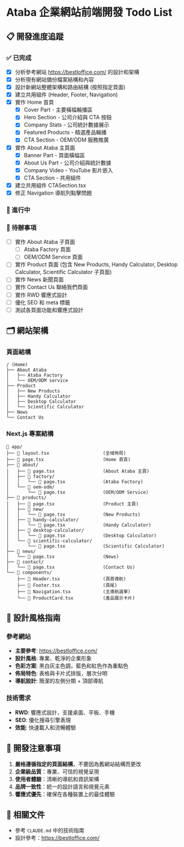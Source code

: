 # Ataba 企業網站前端開發 Todo List

## 📋 開發進度追蹤

### ✅ 已完成
- [x] 分析參考網站 https://bestloffice.com/ 的設計和架構
- [x] 分析現有網站備份檔案結構和內容
- [x] 設計新網站整體架構和路由結構 (按照指定頁面)
- [x] 建立共用組件 (Header, Footer, Navigation)
- [x] 實作 Home 首頁
  - [x] Cover Part - 主要橫幅輪播區
  - [x] Hero Section - 公司介紹與 CTA 按鈕
  - [x] Company Stats - 公司統計數據展示
  - [x] Featured Products - 精選產品輪播
  - [x] CTA Section - OEM/ODM 服務推廣
- [x] 實作 About Ataba 主頁面
  - [x] Banner Part - 頁面橫幅區
  - [x] About Us Part - 公司介紹與統計數據
  - [x] Company Video - YouTube 影片嵌入
  - [x] CTA Section - 共用組件
- [x] 建立共用組件 CTASection.tsx
- [x] 修正 Navigation 導航列點擊問題

### 🔄 進行中

### 📝 待辦事項
- [ ] 實作 About Ataba 子頁面
  - [ ] Ataba Factory 頁面
  - [ ] OEM/ODM Service 頁面
- [ ] 實作 Product 頁面 (包含 New Products, Handy Calculator, Desktop Calculator, Scientific Calculator 子頁面)
- [ ] 實作 News 新聞頁面
- [ ] 實作 Contact Us 聯絡我們頁面
- [ ] 實作 RWD 響應式設計
- [ ] 優化 SEO 和 meta 標籤
- [ ] 測試各頁面功能和響應式設計

## 🗂️ 網站架構

### 頁面結構
```
/ (Home)
├── About Ataba
│   ├── Ataba Factory
│   └── OEM/ODM service
├── Product
│   ├── New Products
│   ├── Handy Calculator
│   ├── Desktop Calculator
│   └── Scientific Calculator
├── News
└── Contact Us
```

### Next.js 專案結構
```
📁 app/
├── 📄 layout.tsx                    (全域佈局)
├── 📄 page.tsx                      (Home 首頁)
├── 📁 about/
│   ├── 📄 page.tsx                  (About Ataba 主頁)
│   ├── 📁 factory/
│   │   └── 📄 page.tsx              (Ataba Factory)
│   └── 📁 oem-odm/
│       └── 📄 page.tsx              (OEM/ODM Service)
├── 📁 products/
│   ├── 📄 page.tsx                  (Product 主頁)
│   ├── 📁 new/
│   │   └── 📄 page.tsx              (New Products)
│   ├── 📁 handy-calculator/
│   │   └── 📄 page.tsx              (Handy Calculator)
│   ├── 📁 desktop-calculator/
│   │   └── 📄 page.tsx              (Desktop Calculator)
│   └── 📁 scientific-calculator/
│       └── 📄 page.tsx              (Scientific Calculator)
├── 📁 news/
│   └── 📄 page.tsx                  (News)
├── 📁 contact/
│   └── 📄 page.tsx                  (Contact Us)
└── 📁 components/
    ├── 📄 Header.tsx                (頁首導航)
    ├── 📄 Footer.tsx                (頁尾)
    ├── 📄 Navigation.tsx            (主導航選單)
    └── 📄 ProductCard.tsx           (產品展示卡片)
```

## 🎨 設計風格指南

### 參考網站
- **主要參考**: https://bestloffice.com/
- **設計風格**: 專業、乾淨的企業形象
- **色彩方案**: 黑白灰主色調，藍色和紅色作為重點色
- **佈局特色**: 表格與卡片式排版，層次分明
- **導航設計**: 簡潔的左側分類 + 頂部導航

### 技術需求
- **RWD**: 響應式設計，支援桌面、平板、手機
- **SEO**: 優化搜尋引擎表現
- **效能**: 快速載入和流暢體驗

## 📝 開發注意事項

1. **嚴格遵循指定的頁面結構**，不要因為舊網站結構而更改
2. **企業級品質**：專業、可信的視覺呈現
3. **使用者體驗**：清晰的導航和資訊架構
4. **品牌一致性**：統一的設計語言和視覺元素
5. **響應式優先**：確保在各種裝置上的最佳體驗

## 🔗 相關文件

- 參考 `CLAUDE.md` 中的技術指南
- 設計參考：https://bestloffice.com/